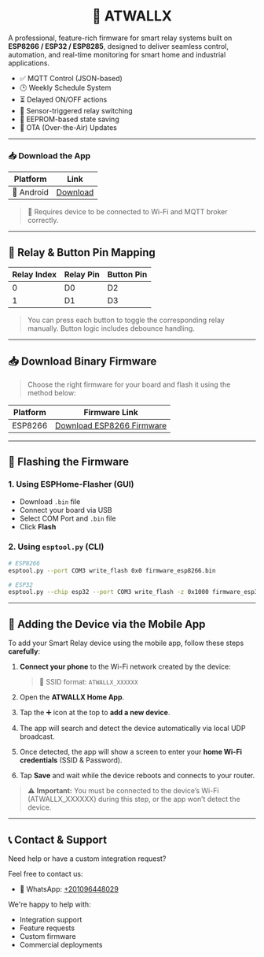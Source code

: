 <h1 align="center">🔌 ATWALLX</h1>

A professional, feature-rich firmware for smart relay systems built on **ESP8266 / ESP32 / ESP8285**, designed to deliver seamless control, automation, and real-time monitoring for smart home and industrial applications.



- ✅ MQTT Control (JSON-based)
- 🕒 Weekly Schedule System
- ⏳ Delayed ON/OFF actions
- 🧲 Sensor-triggered relay switching
- 🧠 EEPROM-based state saving
- 📶 OTA (Over-the-Air) Updates
----
### 📥 Download the App

| Platform | Link |
|----------|------|
| 📱 Android | [Download](https://github.com/ARDUTECH0/smart-home/raw/refs/heads/main/app-release.apk) |


> 🔑 Requires device to be connected to Wi-Fi and MQTT broker correctly.

---

## 🧮 Relay & Button Pin Mapping

| Relay Index | Relay Pin | Button Pin |
|-------------|-----------|------------|
| 0           | D0        | D2         |
| 1           | D1        | D3         |

> You can press each button to toggle the corresponding relay manually. Button logic includes debounce handling.

---
## 📥 Download Binary Firmware

> Choose the right firmware for your board and flash it using the method below:

| Platform | Firmware Link |
|----------|----------------|
| ESP8266  | [Download ESP8266 Firmware](https://github.com/YourUsername/smart-relay-scheduler/releases/download/v1.0.4/firmware_esp8266.bin) |

---

## 🚀 Flashing the Firmware

### 1. Using ESPHome-Flasher (GUI)
- Download `.bin` file
- Connect your board via USB
- Select COM Port and `.bin` file
- Click **Flash**

### 2. Using `esptool.py` (CLI)
```bash
# ESP8266
esptool.py --port COM3 write_flash 0x0 firmware_esp8266.bin

# ESP32
esptool.py --chip esp32 --port COM3 write_flash -z 0x1000 firmware_esp32.bin
```
---

## 📲 Adding the Device via the Mobile App

To add your Smart Relay device using the mobile app, follow these steps **carefully**:

1. **Connect your phone** to the Wi-Fi network created by the device:  
   > 📶 SSID format: `ATWALLX_XXXXXX`

2. Open the **ATWALLX Home App**.

3. Tap the ➕ icon at the top to **add a new device**.

4. The app will search and detect the device automatically via local UDP broadcast.

5. Once detected, the app will show a screen to enter your **home Wi-Fi credentials** (SSID & Password).

6. Tap **Save** and wait while the device reboots and connects to your router.

> ⚠️ **Important:** You must be connected to the device’s Wi-Fi (ATWALLX_XXXXXX) during this step, or the app won’t detect the device.
---
## 📞 Contact & Support

Need help or have a custom integration request?

Feel free to contact us:

- 💬 WhatsApp: [+201096448029](https://wa.me/201096448029)

We're happy to help with:
- Integration support
- Feature requests
- Custom firmware
- Commercial deployments

